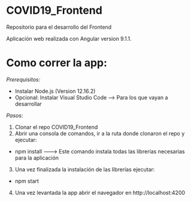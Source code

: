 # COVID19_Frontend
Repositorio para el desarrollo del Frontend

Aplicación web realizada con Angular version 9.1.1.

# Como correr la app:
*Prerequisitos:*
* Instalar Node.js (Version 12.16.2)
* Opcional: Instalar Visual Studio Code --> Para los que vayan a desarrollar

*Pasos:*
1) Clonar el repo COVID19_Frontend
2) Abrir una consola de comandos, ir a la ruta donde clonaron el repo y ejecutar:
* npm install         ---> Este comando instala todas las librerías necesarias para la aplicación
3) Una vez finalizada la instalación de las librerías ejecutar:
* npm start
4) Una vez levantada la app abrir el navegador en http://localhost:4200



